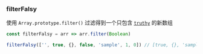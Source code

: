 ### filterFalsy

使用 `Array.prototype.filter()` 过滤得到一个只包含 [`truthy`](https://developer.mozilla.org/en-US/docs/Glossary/Truthy) 的新数组

```js
const filterFalsy = arr => arr.filter(Boolean)
```


```js
filterFalsy(['', true, {}, false, 'sample', 1, 0]) // [true, {}, 'sample', 1]
```